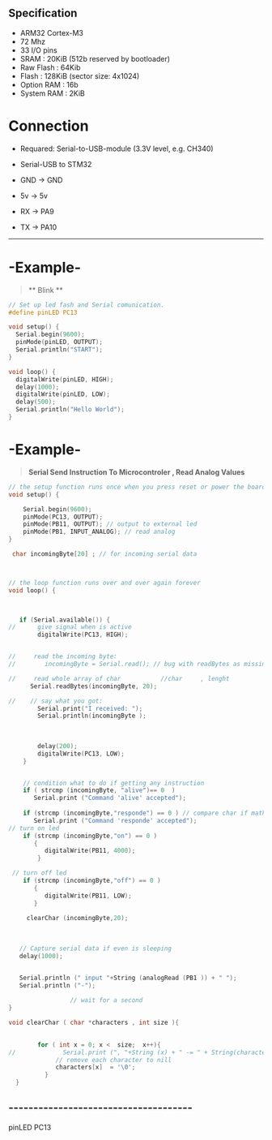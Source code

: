 ## Specification ##

- ARM32 Cortex-M3
- 72 Mhz
- 33 I/O pins
- SRAM       : 20KiB  (512b reserved by bootloader)
- Raw Flash  : 64Kib
- Flash      : 128KiB (sector size: 4x1024)
- Option RAM : 16b
- System RAM : 2KiB


# Connection #

* Requared: Serial-to-USB-module (3.3V level, e.g. CH340)


* Serial-USB       to       STM32
* GND              ->       GND
* 5v               ->       5v
* RX               ->       PA9
* TX               ->       PA10


-------------------------------------
# -Example- #

 > ** Blink **

```c
// Set up led fash and Serial comunication.
#define pinLED PC13

void setup() {
  Serial.begin(9600);
  pinMode(pinLED, OUTPUT);
  Serial.println("START");  
}

void loop() {
  digitalWrite(pinLED, HIGH);
  delay(1000);
  digitalWrite(pinLED, LOW);
  delay(500);
  Serial.println("Hello World");  
}
```




# -Example- #


> **Serial Send Instruction To Microcontroler , Read Analog Values**


```c
// the setup function runs once when you press reset or power the board
void setup() {

    Serial.begin(9600);
    pinMode(PC13, OUTPUT);
    pinMode(PB11, OUTPUT); // output to external led
    pinMode(PB1, INPUT_ANALOG); // read analog
}

 char incomingByte[20] ; // for incoming serial data



// the loop function runs over and over again forever
void loop() {

    

   if (Serial.available()) {
//      give signal when is active         
        digitalWrite(PC13, HIGH);


//     read the incoming byte:
//        incomingByte = Serial.read(); // bug with readBytes as missing first letter if bouth is reading 

//     read whole array of char           //char     , lenght
      Serial.readBytes(incomingByte, 20);

//    // say what you got:
        Serial.print("I received: ");
        Serial.println(incomingByte );
        
    
        
        delay(200);
        digitalWrite(PC13, LOW); 
    }


    // condition what to do if getting any instruction
    if ( strcmp (incomingByte, "alive")== 0  ) 
       Serial.print ("Command 'alive' accepted");
       
    if (strcmp (incomingByte,"responde") == 0 ) // compare char if math
       Serial.print ("Command 'responde' accepted");   
// turn on led
    if (strcmp (incomingByte,"on") == 0 ) 
       {
          digitalWrite(PB11, 4000);
        }

 // turn off led
    if (strcmp (incomingByte,"off") == 0 ) 
       {
          digitalWrite(PB11, LOW);
       }    
     
     clearChar (incomingByte,20); 
    
   
    
   // Capture serial data if even is sleeping
   delay(1000);    


   Serial.println (" input "+String (analogRead (PB1 )) + " ");
   Serial.println ("-"); 
     
                 // wait for a second
}

void clearChar ( char *characters , int size ){

         
        for ( int x = 0; x <  size;  x++){
//             Serial.print (", "+String (x) + " -= " + String(characters [x]));
             // remove each character to nill
             characters[x]  = '\0';
          }
  }
``` 
  
 
## ------------------------------------- ##
pinLED PC13
